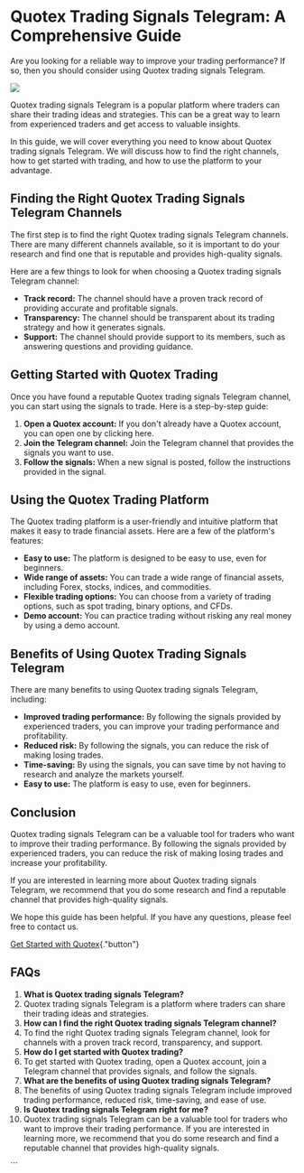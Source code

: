 # Quotex Trading Signals Telegram: A Comprehensive Guide

Are you looking for a reliable way to improve your trading performance?
If so, then you should consider using Quotex trading signals Telegram.

[![](https://static.quotex.io/files/8_en/300_250.jpg)](https://traff.sbs/brokerqxsignupf)

Quotex trading signals Telegram is a popular platform where traders can
share their trading ideas and strategies. This can be a great way to
learn from experienced traders and get access to valuable insights.

In this guide, we will cover everything you need to know about Quotex
trading signals Telegram. We will discuss how to find the right
channels, how to get started with trading, and how to use the platform
to your advantage.

## Finding the Right Quotex Trading Signals Telegram Channels

The first step is to find the right Quotex trading signals Telegram
channels. There are many different channels available, so it is
important to do your research and find one that is reputable and
provides high-quality signals.

Here are a few things to look for when choosing a Quotex trading signals
Telegram channel:

-   **Track record:** The channel should have a proven track record of
    providing accurate and profitable signals.
-   **Transparency:** The channel should be transparent about its
    trading strategy and how it generates signals.
-   **Support:** The channel should provide support to its members, such
    as answering questions and providing guidance.

## Getting Started with Quotex Trading

Once you have found a reputable Quotex trading signals Telegram channel,
you can start using the signals to trade. Here is a step-by-step guide:

1.  **Open a Quotex account:** If you don\'t already have a Quotex
    account, you can open one by clicking here.
2.  **Join the Telegram channel:** Join the Telegram channel that
    provides the signals you want to use.
3.  **Follow the signals:** When a new signal is posted, follow the
    instructions provided in the signal.

## Using the Quotex Trading Platform

The Quotex trading platform is a user-friendly and intuitive platform
that makes it easy to trade financial assets. Here are a few of the
platform\'s features:

-   **Easy to use:** The platform is designed to be easy to use, even
    for beginners.
-   **Wide range of assets:** You can trade a wide range of financial
    assets, including Forex, stocks, indices, and commodities.
-   **Flexible trading options:** You can choose from a variety of
    trading options, such as spot trading, binary options, and CFDs.
-   **Demo account:** You can practice trading without risking any real
    money by using a demo account.

## Benefits of Using Quotex Trading Signals Telegram

There are many benefits to using Quotex trading signals Telegram,
including:

-   **Improved trading performance:** By following the signals provided
    by experienced traders, you can improve your trading performance and
    profitability.
-   **Reduced risk:** By following the signals, you can reduce the risk
    of making losing trades.
-   **Time-saving:** By using the signals, you can save time by not
    having to research and analyze the markets yourself.
-   **Easy to use:** The platform is easy to use, even for beginners.

## Conclusion

Quotex trading signals Telegram can be a valuable tool for traders who
want to improve their trading performance. By following the signals
provided by experienced traders, you can reduce the risk of making
losing trades and increase your profitability.

If you are interested in learning more about Quotex trading signals
Telegram, we recommend that you do some research and find a reputable
channel that provides high-quality signals.

We hope this guide has been helpful. If you have any questions, please
feel free to contact us.

[Get Started with
Quotex](\%22https://traff.sbs/brokerqxsignup\%22){."button"}

## FAQs

1.  **What is Quotex trading signals Telegram?**
2.  Quotex trading signals Telegram is a platform where traders can
    share their trading ideas and strategies.
3.  **How can I find the right Quotex trading signals Telegram
    channel?**
4.  To find the right Quotex trading signals Telegram channel, look for
    channels with a proven track record, transparency, and support.
5.  **How do I get started with Quotex trading?**
6.  To get started with Quotex trading, open a Quotex account, join a
    Telegram channel that provides signals, and follow the signals.
7.  **What are the benefits of using Quotex trading signals Telegram?**
8.  The benefits of using Quotex trading signals Telegram include
    improved trading performance, reduced risk, time-saving, and ease of
    use.
9.  **Is Quotex trading signals Telegram right for me?**
10. Quotex trading signals Telegram can be a valuable tool for traders
    who want to improve their trading performance. If you are interested
    in learning more, we recommend that you do some research and find a
    reputable channel that provides high-quality signals.

\`\`\`

